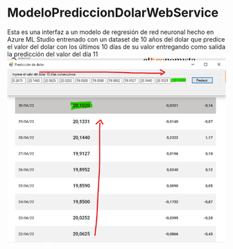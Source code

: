 # ModeloPrediccionDolarWebService
Esta es una interfaz a un modelo de regresión de red neuronal hecho en Azure ML Studio entrenado con un dataset de 10 años del dolar que predice el valor del dolar con los últimos 10 días de su valor entregando como salida la predicción del valor del día 11
<img src="img.png" alt="example">
